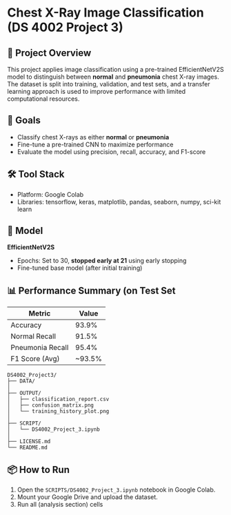 # Chest X-Ray Image Classification (DS 4002 Project 3)

## 📌 Project Overview

This project applies image classification using a pre-trained EfficientNetV2S model to distinguish between **normal** and **pneumonia** chest X-ray images. The dataset is split into training, validation, and test sets, and a transfer learning approach is used to improve performance with limited computational resources.
  
## 🎯 Goals

- Classify chest X-rays as either **normal** or **pneumonia**
- Fine-tune a pre-trained CNN to maximize performance
- Evaluate the model using precision, recall, accuracy, and F1-score

## 🛠️ Tool Stack
- Platform: Google Colab
- Libraries: tensorflow, keras, matplotlib, pandas, seaborn, numpy, sci-kit learn
  
## 🧠 Model

**EfficientNetV2S**
- Epochs: Set to 30, **stopped early at 21** using early stopping
- Fine-tuned base model (after initial training)

## 📊 Performance Summary (on Test Set

| Metric            | Value     |
|-------------------|-----------|
| Accuracy          | 93.9%   |
| Normal Recall     | 91.5%     |
| Pneumonia Recall  | 95.4%     |
| F1 Score (Avg)    | ~93.5%    |


```
DS4002_Project3/
├── DATA/                        
│
├── OUTPUT/                      
│   ├── classification_report.csv
│   ├── confusion_matrix.png
│   └── training_history_plot.png
│
├── SCRIPT/                      
│   └── DS4002_Project_3.ipynb
│
├── LICENSE.md                   
└── README.md                    
```

## 📦 How to Run 

1. Open the `SCRIPTS/DS4002_Project_3.ipynb` notebook in Google Colab.
2. Mount your Google Drive and upload the dataset.
3. Run all (analysis section) cells 

